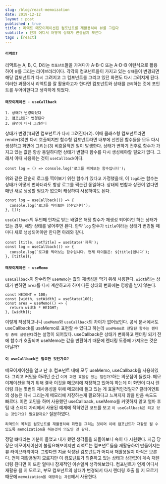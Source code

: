 ```yaml
---
slug: /blog/react-memoization
date: 2019-12-12
layout : post
published : true
title : 리액트 메모이제이션된 컴포넌트를 재활용하여 뷰를 그린다
subtitle : 언제 어디서 어떻게 상태가 변경될지 모른다
tags : [react]
--- 
```

#### `리액트?`
리액트는 A, B, C, D라는 `컴포넌트`들을 가져다가 A-B-C 또는 A-D-B 이런식으로 활용하여 `뷰`를 그리는 라이브러리이다.
각각의 컴포넌트들이 가지고 있는 `상태`들이 변경되면 해당 컴포넌트가 다시 그려지고 그 컴포넌트를 그리고 있던 화면도 다시 그려지게 된다.
이러한 과정에서 리액트를 잘 활용하고자 한다면 컴포넌트와 상태를 `관리`하는 것에 포인트를 두어야한다고 생각하게 되었다.
  
#### `메모이제이션 - useCallback`
```
1. 상태가 변경되었다
2. 컴포넌트가 변경된다
3. 화면이 다시 그려진다
```
상태가 변경(1)되면 컴포넌트가 다시 그려진다(2).
이때 클래스형 컴포넌트라면 render(3)만 다시 호출되지만 함수형 컴포넌트라면 내부에 선언된 함수들을 모두 다시 생성하고 화면에 그리는(3) 비효율적인 일이 발생한다.
상태가 변하기 전후로 함수가 가지고 있는 값은 항상 동일하다면 상태가 변할때 함수를 다시 생성해야할 필요가 없다.
그래서 이때 사용하는 것이 `useCallback`이다.
```
const log = () => console.log('로그를 찍어보는 함수입니다');
```
위와 같은 단순히 로그를 찍어보기 위한 함수가 있다고 가정했을때, 이 `log`라는 함수는 상태가 어떻게 변하더라도 항상 로그를 찍는건 동일하다.
상태의 변함과 상관이 없다면 매번 새로 생성할 필요가 없으며 캐싱하여 사용하여도 된다.
```
const log = useCallback(() => {
  console.log('로그를 찍어보는 함수입니다');
}, []);
```
`useCallback`의 두번째 인자로 받는 배열은 해당 함수가 재생성 되어야만 하는 상태가 있는 경우, 해당 상태를 넣어주면 된다.
만약 `log` 함수가 `title`이라는 상태가 변경될 때마다 새로 생성되어야만 한다면 아래와 같다.
```
const [title, setTitle] = useState('제목');
const log = useCallback(() => {
  console.log(`로그를 찍어보는 함수입니다. 현재 타이틀은: ${title}입니다`);
}, [title]);
```
  
#### `메모이제이션 - useMemo`
`useCallback`이 함수라면 `useMemo`는 값의 재생성을 막기 위해 사용한다.
`width`라는 상태가 변하면 `area`를 다시 계산하고자 하며 다른 상태의 변화에는 영향을 받지 않는다.
```
const HEIGHT = 100;
const [width, setWidth] = useState(100);
const area = useMemo(() => {
  return width * HEIGHT;
}, [width]);
```
이렇게 작성하고나니 `useMemo`와 `useCallback`의 차이가 없어보인다.
공식 문서에서도 useCallback를 useMemo로 표현할 수 있다고 하는데 `useMemo로 전달된 함수는 렌더링 중에 실행된다`라는 설명이 되어있다.
useCallback은 상태가 변화하고 렌더링 되기 전에 함수가 호출되며 useMemo는 값을 반환하기 때문에 렌더링 도중에 가져오는 것은 아닐까?
  
#### `이 useCallback은 필요한 것인가요?`
메모이제이션을 알고 난 후 컴포넌트 내에 모두 useMemo, useCallback을 사용하였다.
그리고 커밋을 하려던 순간 `이게 과연 효율성 있는 일인가?`하는 의문점이 들었다.
메모이제이션을 하기 위해 결국 이것을 메모리에 저장하고 있어야 하는데 이 화면이 다시 렌더링 되는 몇번의 재사용성을 위해 메모리에 들고 있는 게 효율적인것일까?
클라이언트의 성능은 다시 그리는게 메모리에 저장하는게 필요하다고 느껴지지 않을 만큼 속도도 빠르다.
이런 고민을 하며 사용했던 useCallback, useMemo를 커밋하지 않고 얼마 후 팀 내 스터디 자리에서 사용된 예제에 적혀있던 코드를 보고 `이 useCallback은 되고 있는 것인가요? 필요할까요?` 질문하였다. 
```
리액트의 목적은 컴포넌트를 재활용하여 화면을 그리는 것이며 이에 컴포넌트가 재활용 될 수 있도록 memoization을 하는것이 의도인 것 같다.
```
정말 뼈때리는 기분이 들었고 내가 했던 생각들을 되돌아보니 속이 다 시원했다.
지금 당장은 메모이제이션이 불필요해보이지만 리액트는 컴포넌트들을 재활용하여 만들어지는 뷰 라이브러리이다.
그렇다면 지금 작성된 컴포넌트가 어디서 재활용될지 아직은 모른다.
언제 재활용될지 모르지만 이 컴포넌트가 의존하고 있는 상태과 상관없이 계속 재렌더링 된다면 이 또한 얼마나 잠재적인 이슈일까 생각해보았다.
컴포넌트가 언제 어디서 재활용 될 지 모르고, 부모 컴포넌트의 상태가 변경되서 다시 렌더링 호출 될 지 모르기 때문에 `memoization을 예방하는 차원`에서 사용한다.

